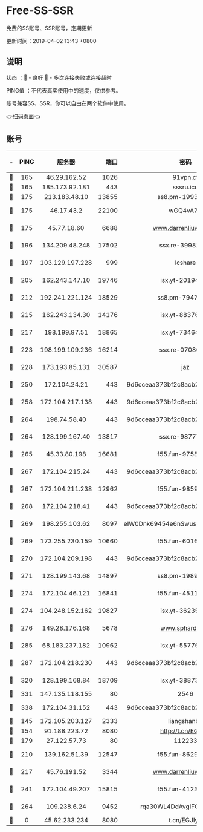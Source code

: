 # Free-SS-SSR

免费的SS账号、SSR账号，定期更新

更新时间：2019-04-02 13:43 +0800

## 说明

状态     ：🙂 - 良好 🙁 - 多次连接失败或连接超时

PING值   ：不代表真实使用中的速度，仅供参考。

账号兼容SS、SSR，你可以自由在两个软件中使用。

👉[扫码页面](https://liesauer.github.io/Free-SS-SSR/)👈

## 账号

|-|PING|服务器|端口|密码|加密方式|区域|
|:----:|:----:|:-----:|-----:|:----:|:----:|:----:|
|🙂|165|46.29.162.52|1026|91vpn.cf|rc4-md5|RU|
|🙂|165|185.173.92.181|443|sssru.icu|rc4-md5|RU|
|🙂|175|213.183.48.10|13855|ss8.pm-19938784|rc4-md5|RU|
|🙂|175|46.17.43.2|22100|wGQ4vA7D|aes-256-gcm|RU|
|🙂|175|45.77.18.60|6688|www.darrenliuwei.com|aes-256-cfb|JP|
|🙂|196|134.209.48.248|17502|ssx.re-39982582|aes-256-cfb|US|
|🙂|197|103.129.197.228|999|lcshare|aes-256-cfb|US|
|🙂|205|162.243.147.10|19746|isx.yt-20194011|aes-256-cfb|US|
|🙂|212|192.241.221.124|18529|ss8.pm-79474196|aes-256-cfb|US|
|🙂|215|162.243.134.30|14176|isx.yt-88376949|aes-256-cfb|US|
|🙂|217|198.199.97.51|18865|isx.yt-73464037|aes-256-cfb|US|
|🙂|223|198.199.109.236|16214|ssx.re-07080602|aes-256-cfb|US|
|🙂|228|173.193.85.131|30587|jaz|aes-256-cfb|US|
|🙂|250|172.104.24.21|443|9d6cceaa373bf2c8acb22e60b6a58be6|aes-256-cfb|US|
|🙂|258|172.104.217.138|443|9d6cceaa373bf2c8acb22e60b6a58be6|aes-256-cfb|US|
|🙂|264|198.74.58.40|443|9d6cceaa373bf2c8acb22e60b6a58be6|aes-256-cfb|US|
|🙂|264|128.199.167.40|13817|ssx.re-98777961|aes-256-cfb|SG|
|🙂|265|45.33.80.198|16681|f55.fun-97588785|aes-256-cfb|US|
|🙂|267|172.104.215.24|443|9d6cceaa373bf2c8acb22e60b6a58be6|aes-256-cfb|US|
|🙂|267|172.104.211.238|12962|f55.fun-98592445|aes-256-cfb|US|
|🙂|268|172.104.218.41|443|9d6cceaa373bf2c8acb22e60b6a58be6|aes-256-cfb|US|
|🙂|269|198.255.103.62|8097|eIW0Dnk69454e6nSwuspv9DmS201tQ0D|aes-256-cfb|US|
|🙂|269|173.255.230.159|10660|f55.fun-60161528|aes-256-cfb|US|
|🙂|270|172.104.209.198|443|9d6cceaa373bf2c8acb22e60b6a58be6|aes-256-cfb|US|
|🙂|271|128.199.143.68|14897|ss8.pm-19893940|aes-256-cfb|SG|
|🙂|274|172.104.46.121|16841|f55.fun-45111251|aes-256-cfb|SG|
|🙂|274|104.248.152.162|19827|isx.yt-36235120|aes-256-cfb|SG|
|🙂|276|149.28.176.168|5678|www.sphard.com|aes-256-cfb|SG|
|🙂|285|68.183.237.182|10962|isx.yt-55776623|aes-256-cfb|SG|
|🙂|287|172.104.218.230|443|9d6cceaa373bf2c8acb22e60b6a58be6|aes-256-cfb|US|
|🙂|320|128.199.168.84|18709|isx.yt-38873117|aes-256-cfb|SG|
|🙂|331|147.135.118.155|80|2546|chacha20|US|
|🙂|338|172.104.31.152|443|9d6cceaa373bf2c8acb22e60b6a58be6|aes-256-cfb|US|
|🙂|145|172.105.203.127|2333|liangshanbo|chacha20|JP|
|🙂|154|91.188.223.72|8080|http://t.cn/EGJIyrl|rc4-md5|RU|
|🙂|179|27.122.57.73|80|112233|chacha20|HK|
|🙂|210|139.162.51.39|12547|f55.fun-86298240|aes-256-cfb|SG|
|🙂|217|45.76.191.52|3344|www.darrenliuwei.com|aes-256-cfb|AU|
|🙂|241|172.104.49.207|15815|f55.fun-41236190|aes-256-cfb|SG|
|🙂|264|109.238.6.24|9452|rqa30WL4DdAvgIFG6Fs3znzTa|aes-256-cfb|FR|
|🙁|0|45.62.233.234|8080|t.cn/EGJIyrl|rc4-md5|CA|
